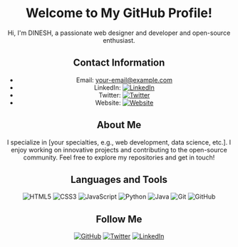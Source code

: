<!-- Personal Information Section -->
<div align="center">
  <h1>Welcome to My GitHub Profile!</h1>
  <p>Hi, I'm DINESH, a passionate web designer and developer and open-source enthusiast.</p>

  <h2>Contact Information</h2>
  <ul>
    <li>Email: <a href="mailto:dinesh0287@gmail.com">your-email@example.com</a></li>
    <li>LinkedIn: <a href="https://www.linkedin.com/in/your-profile" target="_blank"><img src="https://img.shields.io/badge/LinkedIn-0077B5?style=for-the-badge&logo=linkedin&logoColor=white" alt="LinkedIn"></a></li>
    <li>Twitter: <a href="https://twitter.com/your-username" target="_blank"><img src="https://img.shields.io/badge/Twitter-1DA1F2?style=for-the-badge&logo=twitter&logoColor=white" alt="Twitter"></a></li>
    <li>Website: <a href="https://www.your-website.com" target="_blank"><img src="https://img.shields.io/badge/Website-000000?style=for-the-badge&logo=About.me&logoColor=white" alt="Website"></a></li>
  </ul>

  <h2>About Me</h2>
  <p>I specialize in [your specialties, e.g., web development, data science, etc.]. I enjoy working on innovative projects and contributing to the open-source community. Feel free to explore my repositories and get in touch!</p>

  <h2>Languages and Tools</h2>
  <p>
    <img src="https://img.shields.io/badge/HTML5-E34F26?style=for-the-badge&logo=html5&logoColor=white" alt="HTML5">
    <img src="https://img.shields.io/badge/CSS3-1572B6?style=for-the-badge&logo=css3&logoColor=white" alt="CSS3">
    <img src="https://img.shields.io/badge/JavaScript-F7DF1E?style=for-the-badge&logo=javascript&logoColor=black" alt="JavaScript">
    <img src="https://img.shields.io/badge/Python-3776AB?style=for-the-badge&logo=python&logoColor=white" alt="Python">
    <img src="https://img.shields.io/badge/Java-007396?style=for-the-badge&logo=java&logoColor=white" alt="Java">
    <img src="https://img.shields.io/badge/Git-F05032?style=for-the-badge&logo=git&logoColor=white" alt="Git">
    <img src="https://img.shields.io/badge/GitHub-181717?style=for-the-badge&logo=github&logoColor=white" alt="GitHub">
  </p>

  <h2>Follow Me</h2>
  <p>
    <a href="https://github.com/your-username" target="_blank"><img src="https://img.shields.io/github/followers/your-username?label=Follow%20Me&style=social" alt="GitHub"></a>
    <a href="https://twitter.com/your-username" target="_blank"><img src="https://img.shields.io/twitter/follow/your-username?style=social" alt="Twitter"></a>
    <a href="https://www.linkedin.com/in/your-profile" target="_blank"><img src="https://img.shields.io/badge/LinkedIn-Connect-blue?style=social" alt="LinkedIn"></a>
  </p>
</div>
